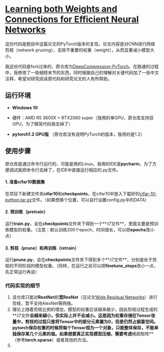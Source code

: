 # [Learning both Weights and Connections for Efficient Neural Networks](https://arxiv.org/abs/1506.02626)

这份代码是题目中这篇论文的PyTorch版本的复现，论文内容是对CNN进行网络剪枝（network pruning），去除不重要的权重（weight），从而显著减小模型大小。

我这份代码是fork过来的，原仓库为[DeepCompression-PyTorch](https://github.com/jack-willturner/DeepCompression-PyTorch)。在跑通的过程中，我修改了一些细枝末节的东西，同时根据自己的理解对关键代码加了一些中文注释，希望对研究阅读原代码和研究论文的人有所帮助。

## 运行环境

- **Windows 10**


- 硬件：AMD R5 3600X + RTX2060 super（我用的单GPU，原仓库支持双GPU，为了精简代码我去掉了）


- **pytorch1.2 GPU版** （原仓库没有说明PyTorch的版本，我用的是1.2）

## 使用步骤

原仓库是通过命令行运行的，可能是用的Linux。我用的IDE是**pycharm**，为了方便调试我把命令行去掉了，在IDE中直接运行相应的.py文件。

#### 1. 准备cifar10数据集

在项目下新建文件夹**cifar10**和**checkpoints**，在cifar10中放入下载好的[cifar-10-python.tar.gz](https://www.cs.toronto.edu/~kriz/cifar-10-python.tar.gz)文件。（如果想换个位置，可以自行设置config.py中的DATA）

#### 2. 预训练（pretrain）

运行**train.py**，会在**checkpoints**文件夹下得到一个**.t7文件**，里面主要是预训练模型的权重。（注意：默认训练200个epoch，时间很长，可以把**epochs**改小点）

#### 3. 剪枝（prune）和再训练（retrain）

运行**prune.py**，会在**checkpoints**文件夹下得到多个**.t7文件**，分别是处于剪枝的不同阶段的模型权重。（同样，在运行之前可以把**finetune_steps**改小一点，先正常运行再说）

### 代码实现的细节

1. 该仓库只能对**RestNet**和**宽ResNet**（见论文[Wide Residual Networks](https://arxiv.org/abs/1605.07146)）进行剪枝，暂不支持AlexNet等网络。
2. 理论上随着剪枝比例的增加，模型的权重应该越来越少，因此剪枝过程生成的**.t7文件**会越来越小，但实际上并不会减小。这是因为权重存储在Tensor张量中，剪枝的过程只是将Tensor中的部分元素置为0，但是仍然占据着空间。pytorch保存权重的时候将每个Tensor视为一个对象，**只能整体保存，不能单独保存某几个元素的值**。如果想要真正实现模型压缩，需要考虑**稀疏矩阵**（参考**torch.sparse**）或者其他的方法。
3. 

